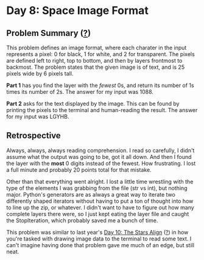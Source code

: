 # Day 8: Space Image Format

## Problem Summary ([?](https://adventofcode.com/2019/day/8))

This problem defines an image format, where each charater in the input represents a pixel: 0 for black, 1 for white, and 2 for transparent.
The pixels are defined left to right, top to bottom, and then by layers frontmost to backmost.
The problem states that the given image is of text, and is 25 pixels wide by 6 pixels tall.

**Part 1** has you find the layer with the *fewest* 0s, and return its number of 1s times its number of 2s.
The answer for my input was 1088.

**Part 2** asks for the text displayed by the image.
This can be found by printing the pixels to the terminal and human-reading the result.
The answer for my input was LGYHB.

## Retrospective

Always, always, always reading comprehension.
I read so carefully, I didn't assume what the output was going to be, got it all down.
And then I found the layer with the **most** 0 digits instead of the fewest.
How frustrating.
I lost a full minute and probably 20 points total for that mistake.

Other than that everything went alright.
I lost a little time wrestling with the type of the elements I was grabbing from the file (str vs int), but nothing major.
Python's generators are as always a great way to iterate two differently shaped iterators without having to put a ton of thought into how to line up the zip, or whatever.
I didn't want to have to figure out how many complete layers there were, so I just kept eating the layer file and caught the StopIteration, which probably saved me a bunch of time.

This problem was similar to last year's [Day 10: The Stars Align](https://github.com/orez-/Advent-of-Code-2018/tree/master/day10) ([?](https://adventofcode.com/2018/day/10)) in how you're tasked with drawing image data to the terminal to read some text.
I can't imagine having done that problem gave me much of an edge, but still neat.
